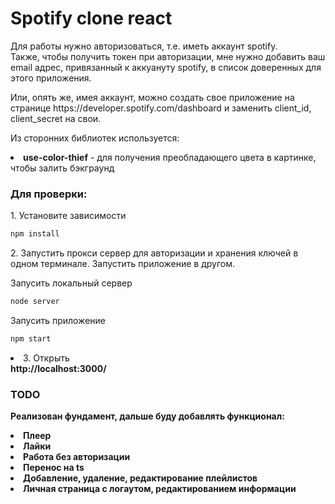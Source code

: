 <h1>Spotify clone react</h1>
<p>Для работы нужно авторизоваться, т.е. иметь аккаунт spotify.<br>
Также, чтобы получить токен при авторизации, мне нужно добавить ваш email адрес, привязанный к аккуануту spotify, в список доверенных для этого приложения.</p>
<p>Или, опять же, имея аккаунт, можно создать свое приложение на странице https://developer.spotify.com/dashboard и заменить client_id, client_secret на свои.
<p>Из сторонних библиотек используется:
<li><b>use-color-thief</b> - для получения преобладающего цвета в картинке, чтобы залить бэкграунд</li>

 <h3>Для проверки:</h3>
 <p>1. Установите зависимости</p>
 
```Bash
npm install
```
<p>2. Запустить прокси сервер для авторизации и хранения ключей в одном терминале. Запустить приложение в другом.</p>

Запусить локальный сервер
```Bash
node server
```


Запусить приложение
```Bash
npm start
```


<li>3. Открыть</li>
<b>http://localhost:3000/<b>

<h3>TODO</h3>
<p>Реализован фундамент, дальше буду добавлять функционал:</p>
<li>Плеер</li>
<li>Лайки</li>
<li>Работа без авторизации</li>
<li>Перенос на ts</li>
<li>Добавление, удаление, редактирование плейлистов</li>
<li>Личная страница с логаутом, редактированием информации</li>
